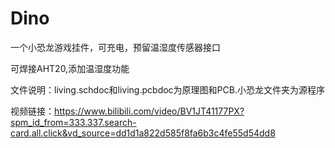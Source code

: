 # Dino
一个小恐龙游戏挂件，可充电，预留温湿度传感器接口


可焊接AHT20,添加温湿度功能

文件说明：living.schdoc和living.pcbdoc为原理图和PCB.小恐龙文件夹为源程序

视频链接：https://www.bilibili.com/video/BV1JT41177PX?spm_id_from=333.337.search-card.all.click&vd_source=dd1d1a822d585f8fa6b3c4fe55d54dd8
